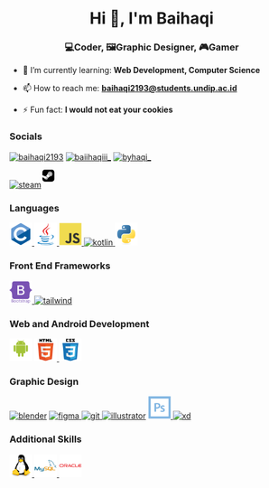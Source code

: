 <h1 align="center">Hi 👋, I'm Baihaqi</h1>
<h3 align="center">💻Coder, 🖼️Graphic Designer, 🎮Gamer</h3>

- 🌱 I’m currently learning:  **Web Development, Computer Science**

- 📫 How to reach me:  **baihaqi2193@students.undip.ac.id**

- ⚡ Fun fact:  **I would not eat your cookies**

<h3 align="left">Socials</h3>
<p align="left">
  
<a href="https://twitter.com/sqizzow" target="blank"><img align="center" src="https://raw.githubusercontent.com/rahuldkjain/github-profile-readme-generator/master/src/images/icons/Social/twitter.svg" alt="baihaqi2193" height="30" width="40" /></a>
<a href="https://instagram.com/baiihaqiii_" target="blank"><img align="center" src="https://raw.githubusercontent.com/rahuldkjain/github-profile-readme-generator/master/src/images/icons/Social/instagram.svg" alt="baiihaqiii_" height="30" width="40" /></a>
<a href="https://dribbble.com/byhaqi_" target="blank"><img align="center" src="https://raw.githubusercontent.com/rahuldkjain/github-profile-readme-generator/master/src/images/icons/Social/dribbble.svg" alt="byhaqi_" height="30" width="40" /></a>
</p>
<a href="https://steamcommunity.com/id/302010379/" target="blank"><img align="center" alt="steam" height="30" width="40" /><svg xmlns="http://www.w3.org/2000/svg" width="40" height="30" viewBox="0 0 40 34"><path d="M9.406 17.183c.431-1.025-.05-2.206-1.076-2.637l-1.762-.741c.331-.125.654-.182.982-.183 1.518 0 2.765 1.236 2.779 2.754.014 1.538-1.217 2.792-2.753 2.806-1.159.005-2.138-.684-2.571-1.665l1.763.741c1.027.432 2.207-.05 2.638-1.075zm9.594-17.183h-14c-2.761 0-5 2.239-5 5v6.043l5.585 2.349c.596-.39 1.283-.599 2.046-.583l3.017-4.221c.048-2.541 2.122-4.588 4.674-4.588 2.582 0 4.678 2.094 4.678 4.677 0 2.581-2.098 4.703-4.732 4.675l-4.115 3.067-.009.004c-.012 1.962-1.593 3.558-3.561 3.577-1.777.015-3.234-1.249-3.56-2.895l-4.023-1.692v3.587c0 2.761 2.239 5 5 5h14c2.762 0 5-2.239 5-5v-14c0-2.761-2.238-5-5-5zm-3.678 11.857c-1.752 0-3.179-1.427-3.179-3.18 0-1.753 1.427-3.179 3.179-3.179 1.754 0 3.179 1.426 3.179 3.179s-1.425 3.18-3.179 3.18zm0-.779c1.325 0 2.4-1.077 2.4-2.401 0-1.323-1.075-2.401-2.4-2.401-1.324 0-2.401 1.078-2.401 2.401 0 1.324 1.077 2.401 2.401 2.401z"/></svg></a>
</p>

<h3 align="left">Languages</h3>
<p align="left">
  
<a href="https://www.cprogramming.com/" target="_blank" rel="noreferrer"> <img src="https://raw.githubusercontent.com/devicons/devicon/master/icons/c/c-original.svg" alt="c" width="40" height="40"/> </a>
<a href="https://www.java.com" target="_blank" rel="noreferrer"> <img src="https://raw.githubusercontent.com/devicons/devicon/master/icons/java/java-original.svg" alt="java" width="40" height="40"/> </a>
<a href="https://developer.mozilla.org/en-US/docs/Web/JavaScript" target="_blank" rel="noreferrer"> <img src="https://raw.githubusercontent.com/devicons/devicon/master/icons/javascript/javascript-original.svg" alt="javascript" width="40" height="40"/> </a>
 <a href="https://kotlinlang.org" target="_blank" rel="noreferrer"> <img src="https://www.vectorlogo.zone/logos/kotlinlang/kotlinlang-icon.svg" alt="kotlin" width="40" height="40"/> </a>
<a href="https://www.python.org" target="_blank" rel="noreferrer"> <img src="https://raw.githubusercontent.com/devicons/devicon/master/icons/python/python-original.svg" alt="python" width="40" height="40"/> </a>
</p>


<h3 align="left">Front End Frameworks</h3>
<p align="left">
<a href="https://getbootstrap.com" target="_blank" rel="noreferrer"> <img src="https://raw.githubusercontent.com/devicons/devicon/master/icons/bootstrap/bootstrap-plain-wordmark.svg" alt="bootstrap" width="40" height="40"/> </a>
<a href="https://tailwindcss.com/" target="_blank" rel="noreferrer"> <img src="https://www.vectorlogo.zone/logos/tailwindcss/tailwindcss-icon.svg" alt="tailwind" width="40" height="40"/> </a>
</p>


<h3 align="left">Web and Android Development</h3>
<p align="left">
<a href="https://developer.android.com" target="_blank" rel="noreferrer"> <img src="https://raw.githubusercontent.com/devicons/devicon/master/icons/android/android-original-wordmark.svg" alt="android" width="40" height="40"/></a> 
<a href="https://www.w3.org/html/" target="_blank" rel="noreferrer"> <img src="https://raw.githubusercontent.com/devicons/devicon/master/icons/html5/html5-original-wordmark.svg" alt="html5" width="40" height="40"/> </a> 
<a href="https://www.w3schools.com/css/" target="_blank" rel="noreferrer"> <img src="https://raw.githubusercontent.com/devicons/devicon/master/icons/css3/css3-original-wordmark.svg" alt="css3" width="40" height="40"/> </a>
</p>
  
<h3 align="left">Graphic Design</h3>
<p align="left">
  
<a href="https://www.blender.org/" target="_blank" rel="noreferrer"> <img src="https://download.blender.org/branding/community/blender_community_badge_white.svg" alt="blender" width="40" height="40"/></a>
<a href="https://www.figma.com/" target="_blank" rel="noreferrer"> <img src="https://www.vectorlogo.zone/logos/figma/figma-icon.svg" alt="figma" width="40" height="40"/> </a> <a href="https://git-scm.com/" target="_blank" rel="noreferrer"> <img src="https://www.vectorlogo.zone/logos/git-scm/git-scm-icon.svg" alt="git" width="40" height="40"/> </a>
<a href="https://www.adobe.com/in/products/illustrator.html" target="_blank" rel="noreferrer"> <img src="https://www.vectorlogo.zone/logos/adobe_illustrator/adobe_illustrator-icon.svg" alt="illustrator" width="40" height="40"/></a>
<a href="https://www.photoshop.com/en" target="_blank" rel="noreferrer"> <img src="https://raw.githubusercontent.com/devicons/devicon/master/icons/photoshop/photoshop-line.svg" alt="photoshop" width="40" height="40"/> </a>
<a href="https://www.adobe.com/products/xd.html" target="_blank" rel="noreferrer"> <img src="https://cdn.worldvectorlogo.com/logos/adobe-xd.svg" alt="xd" width="40" height="40"/> </a>
</p>

<h3 align="left">Additional Skills</h3>
<p align="left">
<a href="https://www.linux.org/" target="_blank" rel="noreferrer"> <img src="https://raw.githubusercontent.com/devicons/devicon/master/icons/linux/linux-original.svg" alt="linux" width="40" height="40"/> </a>
<a href="https://www.mysql.com/" target="_blank" rel="noreferrer"> <img src="https://raw.githubusercontent.com/devicons/devicon/master/icons/mysql/mysql-original-wordmark.svg" alt="mysql" width="40" height="40"/> </a>
<a href="https://www.oracle.com/" target="_blank" rel="noreferrer"> <img src="https://raw.githubusercontent.com/devicons/devicon/master/icons/oracle/oracle-original.svg" alt="oracle" width="40" height="40"/> </a>
</p>
